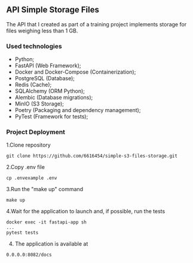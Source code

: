## API Simple Storage Files
The API that I created as part of a training project implements 
storage for files
weighing less than 1 GB.

### Used technologies
* Python;
* FastAPI (Web Framework);
* Docker and Docker-Compose (Containerization);
* PostgreSQL (Database);
* Redis (Cache);
* SQLAlchemy (ORM Python);
* Alembic (Database migrations);
* MinIO (S3 Storage);
* Poetry (Packaging and dependency management);
* PyTest (Framework for tests);

### Project Deployment
1.Clone repository
<!-- TOC -->
    git clone https://github.com/6616454/simple-s3-files-storage.git
2.Copy .env file
<!-- TOC -->
    cp .envexample .env

3.Run the "make up" command
<!-- TOC -->
    make up
4.Wait for the application to launch and, if possible, run the tests
<!-- TOC -->
    docker exec -it fastapi-app sh
    ...
    pytest tests

4. The application is available at
<!-- TOC -->
    0.0.0.0:8082/docs

